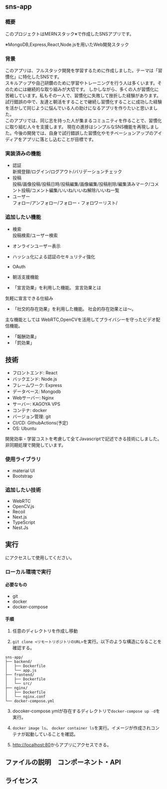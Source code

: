 ## sns-app

### 概要
このプロジェクトはMERNスタック※で作成したSNSアプリです。

※MongoDB,Express,React,Node.jsを用いたWeb開発スタック

### 背景
このアプリは、フルスタック開発を学習するために作成しました。テーマは「習慣化」に特化したSNSです。  
スキルアップや自己研鑽のために学習やトレーニングを行う人は多くいます。そのためには継続的な取り組みが大切です。 
しかしながら、多くの人が習慣化に苦戦しています。私もその一人で、習慣化に失敗して挫折した経験があります。
試行錯誤の中で、友達と朝活をすることで継続し習慣化することに成功した経験を活かして同じように悩んでいる人の助けになるアプリを作りたいと思いました。  
このアプリでは、同じ志を持った人が集まるコミュニティを作ることで、習慣化に取り組む人々を支援します。
現在の進捗はシンプルなSNS機能を再現しました。今後の開発では、自身で試行錯誤した習慣化やモチベーションアップのアイディアをアプリに落とし込むことが目標です。

### 実装済みの機能
-  認証  
新規登録/ログイン/ログアウト/バリデーションチェック  
- 投稿  
投稿/画像投稿/投稿日時/投稿編集/画像編集/投稿削除/編集済みマーク/コメント投稿/コメント編集/いいね/いいね解除/いいね一覧
- ユーザー  
フォロー/アンフォロー/フォロー・フォロワーリスト/


### 追加したい機能
- 検索  
投稿検索/ユーザー検索

- オンラインユーザー表示
- ハッシュ化による認証のセキュリティ強化
- OAuth
- 朝活支援機能

- 「宣言効果」を利用した機能。
宣言効果とは

気軽に宣言できる仕組み

- 「社交的存在効果」を利用した機能。
社会的存在効果とは～。

主な機能としては
WebRTC,OpenCVを活用してプライバシーを守ったビデオ配信機能。


- 「報酬効果」
- 「罰効果」



## 技術

- フロントエンド: React
- バックエンド: Node.js
- フレームワーク: Express
- データベース: Mongodb
- Webサーバー: Nginx
- サーバー: KAGOYA VPS
- コンテナ: docker
- バージョン管理: git
- CI/CD: GithubActions(予定)
- OS: Ubuntu


開発効率・学習コストを考慮して全てJavascriptで記述できる技術にしました。  
非同期処理で開発しています。

### 使用ライブラリ
- material UI  
- Bootstrap

### 追加したい技術
- WebRTC  
- OpenCV.js
- Recoil
- Next.js
- TypeScript
- Nest.Js

## 実行

<URL>にアクセスして使用してください。


### ローカル環境で実行

#### 必要なもの

- git
- docker
- docker-compose

#### 手順

1. 任意のディレクトリを作成し移動

2. `git clone <リモートリポジトリのURL>`を実行。以下のような構造になることを確認する。
```
sns-app/
├── backend/
│   ├── Dockerfile
│   └── app.js
├── frontend/
│   ├── Dockerfile
│   └── src/
├── nginx/
│   ├── Dockerfile
│   └── nginx.conf
└── docker-compose.yml
```
3. docoker-compose.ymlが存在するディレクトリで`docker-compose up -d`を実行。  

4. `docker image ls`、 `docker container ls`を実行。イメージが作成されコンテナが起動していることを確認。

3. <http://localhost:80>からアプリにアクセスできる。

## ファイルの説明　コンポーネント・API

## ライセンス

